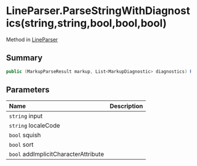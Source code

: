 # LineParser.ParseStringWithDiagnostics(string,string,bool,bool,bool)

Method in [LineParser](/docs/api/csharp/yarn.markup.lineparser.md)

## Summary



```csharp
public (MarkupParseResult markup, List<MarkupDiagnostic> diagnostics) ParseStringWithDiagnostics(string input, string localeCode, bool squish = true, bool sort = true, bool addImplicitCharacterAttribute = true)
```

## Parameters

|Name|Description|
|:---|:---|
|`string` input||
|`string` localeCode||
|`bool` squish||
|`bool` sort||
|`bool` addImplicitCharacterAttribute||

